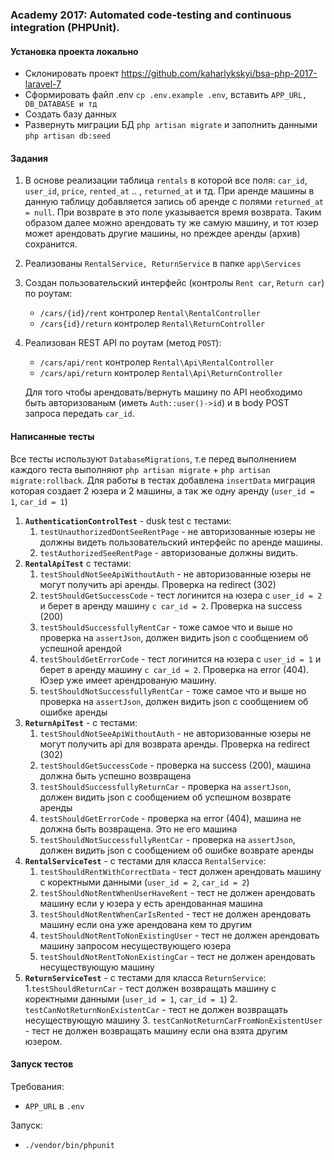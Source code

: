 ### Academy 2017: Automated code-testing and continuous integration (PHPUnit).

#### Установка проекта локально

* Склонировать проект https://github.com/kaharlykskyi/bsa-php-2017-laravel-7
* Сформировать файл .env ``cp .env.example .env``, вставить ``APP_URL, DB_DATABASE и тд``
* Создать базу данных
* Развернуть миграции БД ``php artisan migrate`` и заполнить данными ``php artisan db:seed``

#### Задания

1. В основе реализации таблица `rentals` в которой все поля: `car_id`, `user_id`, `price`, `rented_at` .. , `returned_at` и тд.
При аренде машины в данную таблицу добавляется запись об аренде с полями `returned_at = null`. При возврате в это поле указывается
время возврата. Таким образом далее можно арендовать ту же самую машину, и тот юзер может арендовать другие машины, но преждее аренды (архив) сохранится.
2. Реализованы ``RentalService, ReturnService`` в папке ``app\Services``
3. Создан пользовательский интерфейс (контролы `Rent car`, `Return car`) по роутам:
    - `/cars/{id}/rent` контролер `Rental\RentalController`
    - `/cars{id}/return` контролер `Rental\ReturnController`
4. Реализован REST API по роутам (метод `POST`):
    - `/cars/api/rent` контролер `Rental\Api\RentalController`
    - `/cars/api/return` контролер `Rental\Api\ReturnController`
    
    Для того чтобы арендовать/вернуть машину по API необходимо быть авторизованым (иметь `Auth::user()->id`)
    и в body POST запроса передать `car_id`.

#### Написанные тесты
Все тесты используют `DatabaseMigrations`, т.е перед выполнением каждого теста выполняют `php artisan migrate` + `php artisan migrate:rollback`.
Для работы в тестах добавлена `insertData` миграция которая создает 2 юзера и 2 машины, а так же одну аренду (`user_id = 1`, `car_id = 1`) 
1. **`AuthenticationControlTest`** - dusk test с тестами:
    1. `testUnauthorizedDontSeeRentPage` - не авторизованные юзеры не должны видеть пользовательский интерфейс по аренде машины.
    2. `testAuthorizedSeeRentPage` - авторизованые должны видить.
2. **`RentalApiTest`** с тестами:
    1. `testShouldNotSeeApiWithoutAuth` - не авторизованные юзеры не могут получить api аренды. Проверка на redirect (302)
    2. `testShouldGetSuccessCode` - тест логинится на юзера с `user_id = 2` и берет в аренду машину `с car_id = 2`. Проверка на success (200)
    3. `testShouldSuccessfullyRentCar` - тоже самое что и выше но проверка на `assertJson`, должен видить json с сообщением об успешной арендой
    4. `testShouldGetErrorCode` - тест логинится на юзера с `user_id = 1` и берет в аренду машину `с car_id = 2`. Проверка на error (404). Юзер уже имеет арендрованую машину.
    5. `testShouldNotSuccessfullyRentCar` - тоже самое что и выше но проверка на `assertJson`, должен видить json с сообщением об ошибке аренды
3. **`ReturnApiTest`** - с тестами:
    1. `testShouldNotSeeApiWithoutAuth` - не авторизованные юзеры не могут получить api для возврата аренды. Проверка на redirect (302)
    2. `testShouldGetSuccessCode` - проверка на success (200), машина должна быть успешно возвращена
    3. `testShouldSuccessfullyReturnCar` - проверка на `assertJson`, должен видить json с сообщением об успешном возврате аренды
    4. `testShouldGetErrorCode` - проверка на error (404), машина не должна быть  возвращена. Это не его машина
    5. `testShouldNotSuccessfullyRentCar` - проверка на `assertJson`, должен видить json с сообщением об ошибке возврате аренды
4. **`RentalServiceTest`** - с тестами для класса `RentalService`:
    1. `testShouldRentWithCorrectData` - тест должен арендовать машину с коректными данными (`user_id = 2`, `car_id = 2`)
    2. `testShouldNotRentWhenUserHaveRent`  - тест не должен арендовать машину если у юзера у есть арендованная машина
    3. `testShouldNotRentWhenCarIsRented` - тест не должен арендовать машину если она уже арендована кем то другим
    4. `testShouldNotRentToNonExistingUser` - тест не должен арендовать машину запросом несуществующего юзера
    5. `testShouldNotRentToNonExistingCar` - тест не должен арендовать несуществующую машину
5. **`ReturnServiceTest`** - с тестами для класса `ReturnService`:
    1.`testShouldReturnCar` - тест должен возвращать машину с коректными данными (`user_id = 1`, `car_id = 1`)
    2. `testCanNotReturnNonExistentCar` - тест не должен возвращать несуществующую машину
    3. `testCanNotReturnCarFromNonExistentUser` - тест не должен возвращать машину если она взята другим юзером.
    
#### Запуск тестов
Требования:
   * `APP_URL` в `.env`
   
Запуск:
   * `./vendor/bin/phpunit`